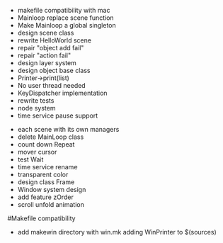 + makefile compatibility with mac
+ Mainloop replace scene function
+ Make Mainloop a global singleton
+ design scene class
+ rewrite HelloWorld scene
+ repair "object add fail"
+ repair "action fail"
+ design layer system
+ design object base class
+ Printer->print(list<PrintJob>)
+ No user thread needed
+ KeyDispatcher implementation
+ rewrite tests
+ node system
+ time service pause support
- each scene with its own managers
- delete MainLoop class
- count down Repeat
- mover cursor
- test Wait
- time service rename
- transparent color
- design class Frame
- Window system design
- add feature zOrder
- scroll unfold animation

#Makefile compatibility
* add makewin directory with win.mk adding WinPrinter to $(sources)
